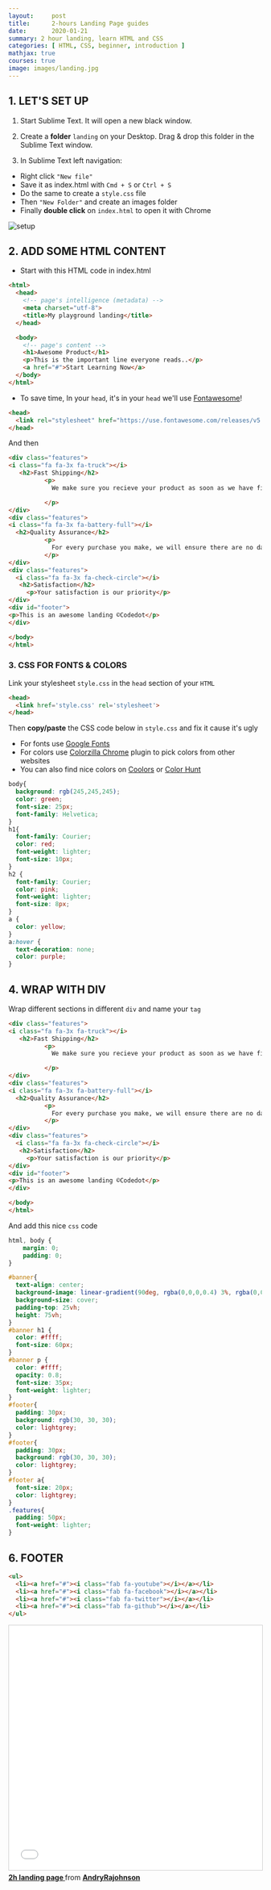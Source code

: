 ```yaml
---
layout:     post
title:      2-hours Landing Page guides
date:       2020-01-21
summary: 2 hour landing, learn HTML and CSS
categories: [ HTML, CSS, beginner, introduction ]
mathjax: true
courses: true
image: images/landing.jpg
---
```



## 1. LET'S SET UP

1. Start Sublime Text. It will open a new black window.
2. Create a **folder** `landing` on your Desktop. Drag & drop this folder in the Sublime Text window.

3. In Sublime Text left navigation:

* Right click `"New file"`
* Save it as index.html with `Cmd + S` or `Ctrl + S`
* Do the same to create a `style.css` file
* Then `"New Folder"` and create an images folder
* Finally **double click** on `index.html` to open it with Chrome

![setup](/images/setup.png)

## 2. ADD SOME HTML CONTENT

* Start with this HTML code in index.html

```html
<html>
  <head>
    <!-- page's intelligence (metadata) -->
    <meta charset="utf-8">
    <title>My playground landing</title>
  </head>

  <body>
    <!-- page's content -->
    <h1>Awesome Product</h1>
    <p>This is the important line everyone reads..</p>
    <a href="#">Start Learning Now</a>
  </body>
</html>
```

* To save time, In your `head`, it's in your `head` we'll use [Fontawesome](https://fontawesome.com/)!

```html
<head>
  <link rel="stylesheet" href="https://use.fontawesome.com/releases/v5.5.0/css/all.css">
</head>
```



And then

```html
<div class="features">
<i class="fa fa-3x fa-truck"></i>
   <h2>Fast Shipping</h2>
          <p>
            We make sure you recieve your product as soon as we have finished

          </p>
</div>
<div class="features">
<i class="fa fa-3x fa-battery-full"></i>
  <h2>Quality Assurance</h2>
          <p>
            For every purchase you make, we will ensure there are no damages
          </p>
</div>
<div class="features">
  <i class="fa fa-3x fa-check-circle"></i>
   <h2>Satisfaction</h2>
     <p>Your satisfaction is our priority</p>
</div>
<div id="footer">
<p>This is an awesome landing ©Codedot</p>
</div>

</body>
</html>

```

### 3. CSS FOR FONTS & COLORS

Link your stylesheet `style.css` in the `head` section of your `HTML`

```html
<head>
  <link href='style.css' rel='stylesheet'>
</head>
```
Then **copy/paste** the CSS code below in `style.css` and fix it cause it's ugly

* For fonts use [Google Fonts]()
* For colors use [Colorzilla Chrome]() plugin to pick colors from other websites
* You can also find nice colors on [Coolors]() or
[Color Hunt]()

```css
body{
  background: rgb(245,245,245);
  color: green;
  font-size: 25px;
  font-family: Helvetica;
}
h1{
  font-family: Courier;
  color: red;
  font-weight: lighter;
  font-size: 10px;
}
h2 {
  font-family: Courier;
  color: pink;
  font-weight: lighter;
  font-size: 8px;
}
a {
  color: yellow;
}
a:hover {
  text-decoration: none;
  color: purple;
}
```

## 4. WRAP WITH DIV

Wrap different sections in different `div` and name your `tag`

```html
<div class="features">
<i class="fa fa-3x fa-truck"></i>
   <h2>Fast Shipping</h2>
          <p>
            We make sure you recieve your product as soon as we have finished

          </p>
</div>
<div class="features">
<i class="fa fa-3x fa-battery-full"></i>
  <h2>Quality Assurance</h2>
          <p>
            For every purchase you make, we will ensure there are no damages
          </p>
</div>
<div class="features">
  <i class="fa fa-3x fa-check-circle"></i>
   <h2>Satisfaction</h2>
     <p>Your satisfaction is our priority</p>
</div>
<div id="footer">
<p>This is an awesome landing ©Codedot</p>
</div>

</body>
</html>

```
And add this nice `css` code

```css
html, body {
    margin: 0;
    padding: 0;
}

#banner{
  text-align: center;
  background-image: linear-gradient(90deg, rgba(0,0,0,0.4) 3%, rgba(0,0,0,0.4) 50%), url("https://unsplash.it/1300/600?random");
  background-size: cover;
  padding-top: 25vh;
  height: 75vh;
}
#banner h1 {
  color: #ffff;
  font-size: 60px;
}
#banner p {
  color: #ffff;
  opacity: 0.8;
  font-size: 35px;
  font-weight: lighter;
}
#footer{
  padding: 30px;
  background: rgb(30, 30, 30);
  color: lightgrey;
}
#footer{
  padding: 30px;
  background: rgb(30, 30, 30);
  color: lightgrey;
}
#footer a{
  font-size: 20px;
  color: lightgrey;
}
.features{
  padding: 50px;
  font-weight: lighter;
}


```
## 6. FOOTER

```html
<ul>
  <li><a href="#"><i class="fab fa-youtube"></i></a></li>
  <li><a href="#"><i class="fab fa-facebook"></i></a></li>
  <li><a href="#"><i class="fab fa-twitter"></i></a></li>
  <li><a href="#"><i class="fab fa-github"></i></a></li>
</ul>
```

<iframe src="//www.slideshare.net/slideshow/embed_code/key/2pRkQlCVreEvf0" width="595" height="485" frameborder="0" marginwidth="0" marginheight="0" scrolling="no" style="border:1px solid #CCC; border-width:1px; margin-bottom:5px; max-width: 100%;" allowfullscreen> </iframe> <div style="margin-bottom:5px"> <strong> <a href="//www.slideshare.net/AndryRajohnson/2h-landing-page" title="2h landing page " target="_blank">2h landing page </a> </strong> from <strong><a href="https://www.slideshare.net/AndryRajohnson" target="_blank">AndryRajohnson</a></strong> </div>
